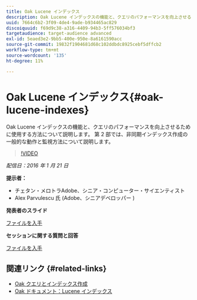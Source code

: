 ```yaml
---
title: Oak Lucene インデックス
description: Oak Lucene インデックスの機能と、クエリのパフォーマンスを向上させるために使用する方法について説明します。 第 2 部では、非同期インデックス作成の一般的な動作と監視方法について説明します。
uuid: 7664c6b2-3f09-4de4-9ade-b934465ac829
discoiquuid: f69d9c38-a316-4409-94b3-5ff576034bf3
targetaudience: target-audience advanced
exl-id: 5eaed3e2-9bb5-400e-950e-8a6161590acc
source-git-commit: 19832f1904681d68c102ddbdc8925cebf5dffcb2
workflow-type: tm+mt
source-wordcount: '135'
ht-degree: 11%

---
```


# Oak Lucene インデックス{#oak-lucene-indexes}

Oak Lucene インデックスの機能と、クエリのパフォーマンスを向上させるために使用する方法について説明します。 第 2 部では、非同期インデックス作成の一般的な動作と監視方法について説明します。

>[!VIDEO](https://video.tv.adobe.com/v/19303/?quality=9)

*配信日：2016 年 1 月 21 日*

**提示者：**

* チェタン・メロトラAdobe、シニア・コンピューター・サイエンティスト
* Alex Parvulescu 氏 (Adobe、シニアデベロッパー )

**発表者のスライド**

[ファイルを入手](assets/aem-gems-012016-oak-lucene-indexes-async-local.pdf)

**セッションに関する質問と回答**

[ファイルを入手](assets/q-a-1-20-16-gem-session-oak-lucene-indexes.pdf)

## 関連リンク {#related-links}

* [Oak クエリとインデックス作成](https://docs.adobe.com/docs/en/aem/6-1/deploy/platform/queries-and-indexing.html)
* [Oak ドキュメント：Lucene インデックス](https://jackrabbit.apache.org/oak/docs/query/lucene.html)